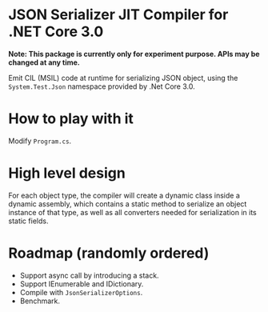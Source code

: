 # JSON Serializer JIT Compiler for .NET Core 3.0

__Note: This package is currently only for experiment purpose. APIs may be changed at any time.__

Emit CIL (MSIL) code at runtime for serializing JSON object, using the `System.Test.Json` namespace provided by .Net Core 3.0.

# How to play with it

Modify `Program.cs`.

# High level design

For each object type, the compiler will create a dynamic class inside a dynamic assembly,
which contains a static method to serialize an object instance of that type, as well as
all converters needed for serialization in its static fields.

# Roadmap (randomly ordered)

* Support async call by introducing a stack.
* Support IEnumerable and IDictionary.
* Compile with `JsonSerializerOptions`.
* Benchmark.

